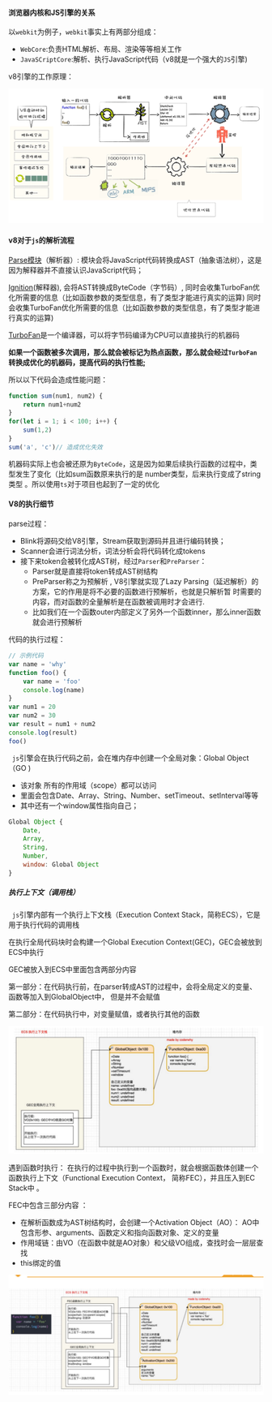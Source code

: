 #### 浏览器内核和JS引擎的关系

以`webkit`为例子，`webkit`事实上有两部分组成：

- `WebCore`:负责HTML解析、布局、渲染等等相关工作
- `JavaSCriptCore`:解析、执行JavaScript代码（v8就是一个强大的`JS`引擎)

v8引擎的工作原理：

![](./images/v8.webp)

#### v8对于`js`的解析流程

[Parse模块](https://v8.dev/blog/scanner)（解析器）:  模块会将JavaScript代码转换成AST（抽象语法树），这是因为解释器并不直接认识JavaScript代码； 

[Ignition](https://v8.dev/blog/ignition-interpreter)(解释器), 会将AST转换成ByteCode（字节码）, 同时会收集TurboFan优化所需要的信息（比如函数参数的类型信息，有了类型才能进行真实的运算) 同时会收集TurboFan优化所需要的信息（比如函数参数的类型信息，有了类型才能进行真实的运算)

[TurboFan](https://v8.dev/blog/turbofan-jit)是一个编译器，可以将字节码编译为CPU可以直接执行的机器码 

**如果一个函数被多次调用，那么就会被标记为热点函数，那么就会经过`TurboFan`转换成优化的机器码，提高代码的执行性能;**

所以以下代码会造成性能问题：

```js
function sum(num1, num2) {
    return num1+num2
}
for(let i = 1; i < 100; i++) {
    sum(1,2)
}
sum('a', 'c')// 造成优化失效
```

机器码实际上也会被还原为`ByteCode`，这是因为如果后续执行函数的过程中，类型发生了变化（比如sum函数原来执行的是 number类型，后来执行变成了string类型 。所以使用`ts`对于项目也起到了一定的优化

#### V8的执行细节

parse过程：

- Blink将源码交给V8引擎，Stream获取到源码并且进行编码转换；
- Scanner会进行词法分析，词法分析会将代码转化成tokens
- 接下来token会被转化成AST树，经过`Parser`和`PreParser`：
  - Parser就是直接将token转成AST树结构
  -  PreParser称之为预解析 , V8引擎就实现了Lazy Parsing（延迟解析）的方案，它的作用是将不必要的函数进行预解析，也就是只解析暂 时需要的内容，而对函数的全量解析是在函数被调用时才会进行.
  -  比如我们在一个函数outer内部定义了另外一个函数inner，那么inner函数就会进行预解析 

代码的执行过程：

```js
// 示例代码
var name = 'why'
function foo() {
	var name = 'foo'
    console.log(name)
}
var num1 = 20
var num2 = 30
var result = num1 + num2
console.log(result)
foo()
```

` js`引擎会在执行代码之前，会在堆内存中创建一个全局对象：Global Object（GO )

-  该对象 所有的作用域（scope）都可以访问 
-  里面会包含Date、Array、String、Number、setTimeout、setInterval等等 
-  其中还有一个window属性指向自己； 

```js
Global Object {
    Date,
    Array,
    String,
    Number,
    window: Global Object 
}
```

##### 执行上下文（调用栈）

` js`引擎内部有一个执行上下文栈（Execution Context Stack，简称ECS），它是用于执行代码的调用栈 

在执行全局代码块时会构建一个Global Execution Context(GEC)，GEC会被放到ECS中执行

GEC被放入到ECS中里面包含两部分内容 

第一部分：在代码执行前，在parser转成AST的过程中，会将全局定义的变量、函数等加入到GlobalObject中， 但是并不会赋值

第二部分：在代码执行中，对变量赋值，或者执行其他的函数

![](./images/ECS.png)

遇到函数时执行： 在执行的过程中执行到一个函数时，就会根据函数体创建一个函数执行上下文（Functional Execution Context， 简称FEC），并且压入到EC Stack中 。

 FEC中包含三部分内容 ：

-  在解析函数成为AST树结构时，会创建一个Activation Object（AO）： AO中包含形参、arguments、函数定义和指向函数对象、定义的变量 
-  作用域链：由VO（在函数中就是AO对象）和父级VO组成，查找时会一层层查找 
-  this绑定的值 

![](./images/ECS01.png)

